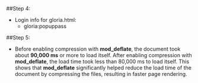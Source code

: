 ##Step 4:
- Login info for gloria.html:
    - gloria:popuppass


##Step 5:
- Before enabling compression with **mod_deflate**, the document took about **90,000 ms** or more to load itself. After enabling compression with **mod_deflate**, the load time took less than 80,000 ms to load itself. This shows that **mod_deflate** significantly helped reduce the load time of the document by compressing the files, resulting in faster page rendering.